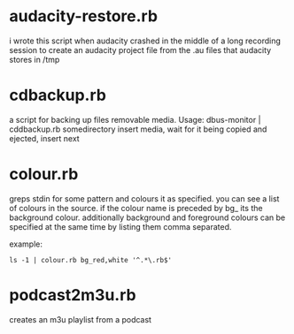 # audacity-restore.rb
i wrote this script when audacity crashed in the middle of a long
recording session to create an audacity project file from the .au
files that audacity stores in /tmp

# cdbackup.rb
a script for backing up files removable media.
Usage: dbus-monitor | cddbackup.rb somedirectory
insert media, wait for it being copied and ejected, insert next

# colour.rb
greps stdin for some pattern and colours it as specified. you can
see a list of colours in the source. if the colour name is preceded
by bg_ its the background colour. additionally background and
foreground colours can be specified at the same time by listing them
comma separated.

example: 

    ls -1 | colour.rb bg_red,white '^.*\.rb$'

# podcast2m3u.rb
creates an m3u playlist from a podcast